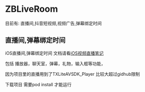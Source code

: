 # ZBLiveRoom
目前有:  直播间,抖音短视频,视频广告,弹幕绑定时间

## 直播间,弹幕绑定时间

iOS直播间,弹幕绑定时间 文档请看[iOS视频直播笔记](https://www.jianshu.com/p/c81da8d2228f)

包括 播放器，聊天室，弹幕，礼物，输入框等功能，




因为项目里的直播用到了TXLiteAVSDK_Player 比较大超过gidhub限制

下载项目 需要pod install 才能运行
